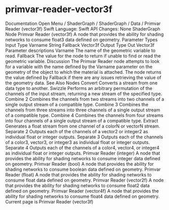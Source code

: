 # primvar-reader-vector3f
 Documentation 
 Open Menu 
/
 ShaderGraph 
/
ShaderGraph
/
 Data 
/
 Primvar Reader (vector3f) 
Swift
Language: 
Swift
 API Changes: 
None
ShaderGraph Node
Primvar Reader (vector3f)
A node that provides the ability for shading networks to consume float3 data defined on geometry.
Parameter Types
Input
Type
Varname
String
Fallback
Vector3f
Output
Type
Out
Vector3f
Parameter descriptions
Varname
The name of the geometric variable to read.
Fallback
The value for the node to return if unable to find or read the geometric variable.
Discussion
The Primvar Reader node attempts to look for a variable with the name defined by the 
Varname
 parameter on the geometry of the object to which the material is attached. The node returns the value defined by 
Fallback
 if there are any issues retrieving the value of the geometry data.
See Also
Nodes
Convert
Converts a stream from one data type to another.
Swizzle
Performs an arbitrary permutation of the channels of the input stream, returning a new stream of the specified type.
Combine 2
Combines the channels from two streams into two channels of a single output stream of a compatible type.
Combine 3
Combines the channels from three streams into three channels of a single output stream of a compatible type.
Combine 4
Combines the channels from four streams into four channels of a single output stream of a compatible type.
Extract
Generates a float stream from one channel of a color​N o​r vector​N ​stream.
Separate 2
Outputs each of the channels of a vector2 or integer2 as individual float or integer outputs.
Separate 3
Outputs each of the channels of a color3, vector3, or integer3 as individual float or integer outputs.
Separate 4
Outputs each of the channels of a color4, vector4, or integer4 as individual float or integer outputs.
Primvar Reader (integer)
A node that provides the ability for shading networks to consume integer data defined on geometry.
Primvar Reader (bool)
A node that provides the ability for shading networks to consume boolean data defined on geometry.
Primvar Reader (float)
A node that provides the ability for shading networks to consume float data defined on geometry.
Primvar Reader (vector2f)
A node that provides the ability for shading networks to consume float2 data defined on geometry.
Primvar Reader (vector4f)
A node that provides the ability for shading networks to consume float4 data defined on geometry.
 Current page is Primvar Reader (vector3f) 